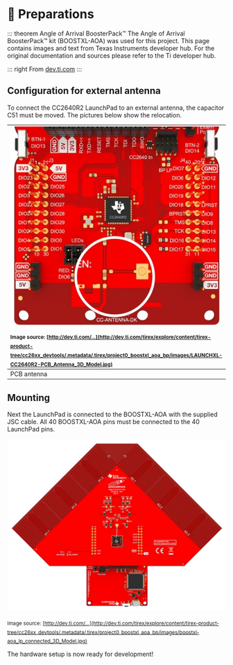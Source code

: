 # :wrench: Preparations

::: theorem Angle of Arrival BoosterPack™
The Angle of Arrival BoosterPack™ kit (BOOSTXL-AOA) was used for this project. This page contains images and text from Texas Instruments developer hub. For the original documentation and sources please refer to the Ti developer hub.

::: right
From [dev.ti.com](http://dev.ti.com/tirex/explore/node?node=AHckEvhg0Y3xs5rlangU2w__FUz-xrs__LATEST)
:::

## Configuration for external antenna

To connect the CC2640R2 LaunchPad to an external antenna, the capacitor C51 must be moved. The pictures below show the relocation.

|![C51 pcb antenna](../assets/img/LAUNCHXL-CC2640R2-PCB_Antenna_3D_Model.jpg)<sub>Image source: [http://dev.ti.com/...](http://dev.ti.com/tirex/explore/content/tirex-product-tree/cc26xx_devtools/.metadata/.tirex/project0_boostxl_aoa_bp/images/LAUNCHXL-CC2640R2-PCB_Antenna_3D_Model.jpg)</sub>|![C51 external antenna](../assets/img/LAUNCHXL-CC2640R2-External_Antenna_3D_Model.jpg)<sub>Image source: [http://dev.ti.com/...](http://dev.ti.com/tirex/explore/content/tirex-product-tree/cc26xx_devtools/.metadata/.tirex/project0_boostxl_aoa_bp/images/LAUNCHXL-CC2640R2-External_Antenna_3D_Model.jpg)</sub>|
|:------|:-----------|
| PCB antenna   | External antenna |


## Mounting

Next the LaunchPad is connected to the BOOSTXL-AOA with the supplied JSC cable. All 40 BOOSTXL-AOA pins must be connected to the 40 LaunchPad pins.

![BoostXL-AOA connected](../assets/img/boostxl-aoa_lp_connected_3D_Model.jpg)

<sub>Image source: [http://dev.ti.com/...](http://dev.ti.com/tirex/explore/content/tirex-product-tree/cc26xx_devtools/.metadata/.tirex/project0_boostxl_aoa_bp/images/boostxl-aoa_lp_connected_3D_Model.jpg)</sub>

The hardware setup is now ready for development!
